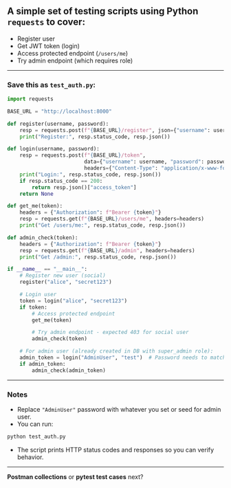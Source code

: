 ## A simple set of **testing scripts** using **Python `requests`** to cover:

* Register user
* Get JWT token (login)
* Access protected endpoint (`/users/me`)
* Try admin endpoint (which requires role)

---

### Save this as `test_auth.py`:

```python
import requests

BASE_URL = "http://localhost:8000"

def register(username, password):
    resp = requests.post(f"{BASE_URL}/register", json={"username": username, "password": password})
    print("Register:", resp.status_code, resp.json())

def login(username, password):
    resp = requests.post(f"{BASE_URL}/token",
                         data={"username": username, "password": password},
                         headers={"Content-Type": "application/x-www-form-urlencoded"})
    print("Login:", resp.status_code, resp.json())
    if resp.status_code == 200:
        return resp.json()["access_token"]
    return None

def get_me(token):
    headers = {"Authorization": f"Bearer {token}"}
    resp = requests.get(f"{BASE_URL}/users/me", headers=headers)
    print("Get /users/me:", resp.status_code, resp.json())

def admin_check(token):
    headers = {"Authorization": f"Bearer {token}"}
    resp = requests.get(f"{BASE_URL}/admin", headers=headers)
    print("Get /admin:", resp.status_code, resp.json())

if __name__ == "__main__":
    # Register new user (social)
    register("alice", "secret123")

    # Login user
    token = login("alice", "secret123")
    if token:
        # Access protected endpoint
        get_me(token)

        # Try admin endpoint - expected 403 for social user
        admin_check(token)

    # For admin user (already created in DB with super_admin role):
    admin_token = login("AdminUser", "test")  # Password needs to match actual hashed pwd
    if admin_token:
        admin_check(admin_token)
```

---

### Notes

* Replace `"AdminUser"` password with whatever you set or seed for admin user.
* You can run:

```bash
python test_auth.py
```

* The script prints HTTP status codes and responses so you can verify behavior.

---

**Postman collections** or **pytest test cases** next?
